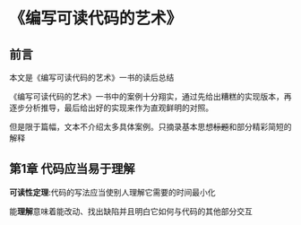 # 《编写可读代码的艺术》

## 前言

本文是《编写可读代码的艺术》一书的读后总结

《编写可读代码的艺术》一书中的案例十分翔实，通过先给出糟糕的实现版本，再逐步分析推导，最后给出好的实现来作为直观鲜明的对照。

但是限于篇幅，文本不介绍太多具体案例。只摘录基本思想~~标题~~和部分精彩简短的解释

## 第1章 代码应当易于理解

**可读性定理**:代码的写法应当使别人理解它需要的时间最小化
 
能**理解**意味着能改动、找出缺陷并且明白它如何与代码的其他部分交互
 
 
 
 
